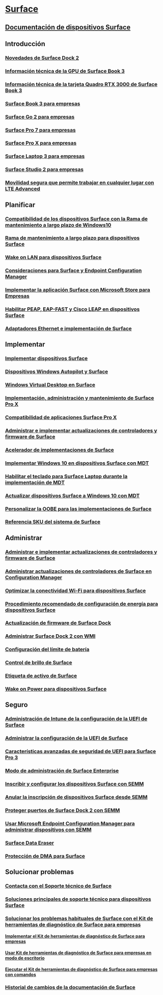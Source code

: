 # [Surface](index.yml)

## [Documentación de dispositivos Surface](get-started.yml)

## Introducción

### [Novedades de Surface Dock 2](surface-dock-whats-new.md)
### [Información técnica de la GPU de Surface Book 3](surface-book-GPU-overview.md)
### [Información técnica de la tarjeta Quadro RTX 3000 de Surface Book 3 ](surface-book-quadro.md)
### [Surface Book 3 para empresas](https://www.microsoft.com/surface/business/surface-book-3)
### [Surface Go 2 para empresas](https://www.microsoft.com/surface/business/surface-go-2)
### [Surface Pro 7 para empresas](https://www.microsoft.com/surface/business/surface-pro-7)
### [Surface Pro X para empresas](https://www.microsoft.com/surface/business/surface-pro-x)
### [Surface Laptop 3 para empresas](https://www.microsoft.com/surface/business/surface-laptop-3)
### [Surface Studio 2 para empresas](https://www.microsoft.com/surface/business/surface-studio-2)

### [Movilidad segura que permite trabajar en cualquier lugar con LTE Advanced](https://www.microsoft.com/surface/business/lte-laptops-and-tablets)

## Planificar

### [Compatibilidad de los dispositivos Surface con la Rama de mantenimiento a largo plazo de Windows10](surface-device-compatibility-with-windows-10-ltsc.md)
### [Rama de mantenimiento a largo plazo para dispositivos Surface](ltsb-for-surface.md)
### [Wake on LAN para dispositivos Surface](wake-on-lan-for-surface-devices.md)
### [Consideraciones para Surface y Endpoint Configuration Manager](considerations-for-surface-and-system-center-configuration-manager.md)
### [Implementar la aplicación Surface con Microsoft Store para Empresas](deploy-surface-app-with-windows-store-for-business.md)
### [Habilitar PEAP, EAP-FAST y Cisco LEAP en dispositivos Surface](enable-peap-eap-fast-and-cisco-leap-on-surface-devices.md)
### [Adaptadores Ethernet e implementación de Surface](ethernet-adapters-and-surface-device-deployment.md)

## Implementar

### [Implementar dispositivos Surface](deploy.md)
### [Dispositivos Windows Autopilot y Surface](windows-autopilot-and-surface-devices.md)
### [Windows Virtual Desktop en Surface](windows-virtual-desktop-surface.md)
### [Implementación, administración y mantenimiento de Surface Pro X](surface-pro-arm-app-management.md)
### [Compatibilidad de aplicaciones Surface Pro X](surface-pro-arm-app-performance.md)
### [Administrar e implementar actualizaciones de controladores y firmware de Surface](manage-surface-driver-and-firmware-updates.md)
### [Acelerador de implementaciones de Surface](microsoft-surface-deployment-accelerator.md)
### [Implementar Windows 10 en dispositivos Surface con MDT](deploy-windows-10-to-surface-devices-with-mdt.md)
### [Habilitar el teclado para Surface Laptop durante la implementación de MDT](enable-surface-keyboard-for-windows-pe-deployment.md)
### [Actualizar dispositivos Surface a Windows 10 con MDT](upgrade-surface-devices-to-windows-10-with-mdt.md)
### [Personalizar la OOBE para las implementaciones de Surface](customize-the-oobe-for-surface-deployments.md)
### [Referencia SKU del sistema de Surface](surface-system-sku-reference.md)

## Administrar

### [Administrar e implementar actualizaciones de controladores y firmware de Surface](manage-surface-driver-and-firmware-updates.md)
### [Administrar actualizaciones de controladores de Surface en Configuration Manager](manage-surface-driver-updates-configuration-manager.md)
### [Optimizar la conectividad Wi-Fi para dispositivos Surface](surface-wireless-connect.md)
### [Procedimiento recomendado de configuración de energía para dispositivos Surface](maintain-optimal-power-settings-on-Surface-devices.md)
### [Actualización de firmware de Surface Dock](surface-dock-firmware-update.md)
### [Administrar Surface Dock 2 con WMI](surface-dock2-wmi.md)
### [Configuración del límite de batería](battery-limit.md)
### [Control de brillo de Surface](microsoft-surface-brightness-control.md)
### [Etiqueta de activo de Surface](assettag.md)
### [Wake on Power para dispositivos Surface](wake-on-power-for-surface.md)

## Seguro

### [Administración de Intune de la configuración de la UEFI de Surface](surface-manage-dfci-guide.md)
### [Administrar la configuración de la UEFI de Surface](manage-surface-uefi-settings.md)
### [Características avanzadas de seguridad de UEFI para Surface Pro 3](advanced-uefi-security-features-for-surface-pro-3.md)
### [Modo de administración de Surface Enterprise](surface-enterprise-management-mode.md)
### [Inscribir y configurar los dispositivos Surface con SEMM](enroll-and-configure-surface-devices-with-semm.md)
### [Anular la inscripción de dispositivos Surface desde SEMM](unenroll-surface-devices-from-semm.md)
### [Proteger puertos de Surface Dock 2 con SEMM](secure-surface-dock-ports-semm.md)
### [Usar Microsoft Endpoint Configuration Manager para administrar dispositivos con SEMM](use-system-center-configuration-manager-to-manage-devices-with-semm.md)
### [Surface Data Eraser](microsoft-surface-data-eraser.md)
### [Protección de DMA para Surface](dma-protect.md)

## Solucionar problemas
### [Contacta con el Soporte técnico de Surface](contact-surface-support.md)
### [Soluciones principales de soporte técnico para dispositivos Surface](support-solutions-surface.md)
### [Solucionar los problemas habituales de Surface con el Kit de herramientas de diagnóstico de Surface para empresas](surface-diagnostic-toolkit-for-business-intro.md)
#### [Implementar el Kit de herramientas de diagnóstico de Surface para empresas](surface-diagnostic-toolkit-business.md)
#### [Usar Kit de herramientas de diagnóstico de Surface para empresas en modo de escritorio](surface-diagnostic-toolkit-desktop-mode.md)
#### [Ejecutar el Kit de herramientas de diagnóstico de Surface para empresas con comandos](surface-diagnostic-toolkit-command-line.md)

### [Historial de cambios de la documentación de Surface](change-history-for-surface.md)
